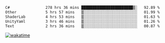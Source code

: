 <!--START_SECTION:waka-->

```txt
C#                278 hrs 36 mins ███████████████████████▒░   92.89 %
Other             5 hrs 57 mins   ▒░░░░░░░░░░░░░░░░░░░░░░░░   01.99 %
ShaderLab         4 hrs 53 mins   ▒░░░░░░░░░░░░░░░░░░░░░░░░   01.63 %
UnityYaml         3 hrs 46 mins   ▒░░░░░░░░░░░░░░░░░░░░░░░░   01.26 %
Text              2 hrs 36 mins   ▒░░░░░░░░░░░░░░░░░░░░░░░░   00.87 %
```

<!--END_SECTION:waka-->
[![wakatime](https://wakatime.com/badge/user/6c2f442e-41b4-42e3-bc06-d5d8203ad1da.svg)](https://wakatime.com/@6c2f442e-41b4-42e3-bc06-d5d8203ad1da)
